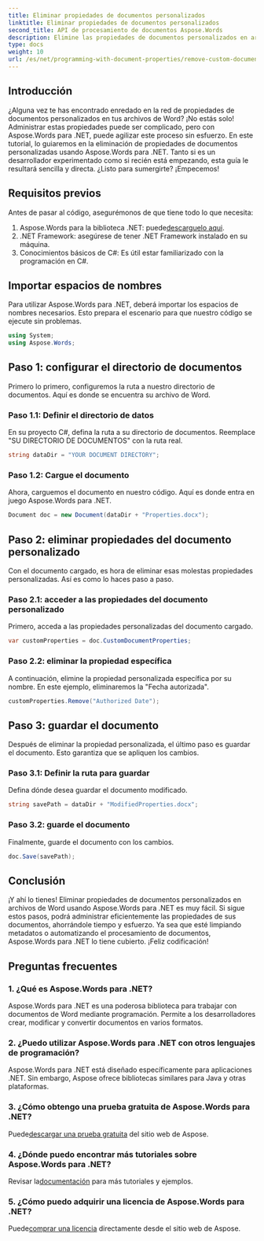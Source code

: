 ```yaml
---
title: Eliminar propiedades de documentos personalizados
linktitle: Eliminar propiedades de documentos personalizados
second_title: API de procesamiento de documentos Aspose.Words
description: Elimine las propiedades de documentos personalizados en archivos de Word usando Aspose.Words para .NET. Siga nuestra guía paso a paso para obtener una solución rápida y sencilla. Perfecto para desarrolladores.
type: docs
weight: 10
url: /es/net/programming-with-document-properties/remove-custom-document-properties/
---
```

## Introducción

¿Alguna vez te has encontrado enredado en la red de propiedades de documentos personalizados en tus archivos de Word? ¡No estás solo! Administrar estas propiedades puede ser complicado, pero con Aspose.Words para .NET, puede agilizar este proceso sin esfuerzo. En este tutorial, lo guiaremos en la eliminación de propiedades de documentos personalizadas usando Aspose.Words para .NET. Tanto si es un desarrollador experimentado como si recién está empezando, esta guía le resultará sencilla y directa. ¿Listo para sumergirte? ¡Empecemos!

## Requisitos previos

Antes de pasar al código, asegurémonos de que tiene todo lo que necesita:

1.  Aspose.Words para la biblioteca .NET: puede[descarguelo aqui](https://releases.aspose.com/words/net/).
2. .NET Framework: asegúrese de tener .NET Framework instalado en su máquina.
3. Conocimientos básicos de C#: Es útil estar familiarizado con la programación en C#.

## Importar espacios de nombres

Para utilizar Aspose.Words para .NET, deberá importar los espacios de nombres necesarios. Esto prepara el escenario para que nuestro código se ejecute sin problemas.

```csharp
using System;
using Aspose.Words;
```

## Paso 1: configurar el directorio de documentos

Primero lo primero, configuremos la ruta a nuestro directorio de documentos. Aquí es donde se encuentra su archivo de Word.

### Paso 1.1: Definir el directorio de datos

En su proyecto C#, defina la ruta a su directorio de documentos. Reemplace "SU DIRECTORIO DE DOCUMENTOS" con la ruta real.

```csharp
string dataDir = "YOUR DOCUMENT DIRECTORY";
```

### Paso 1.2: Cargue el documento

Ahora, carguemos el documento en nuestro código. Aquí es donde entra en juego Aspose.Words para .NET.

```csharp
Document doc = new Document(dataDir + "Properties.docx");
```

## Paso 2: eliminar propiedades del documento personalizado

Con el documento cargado, es hora de eliminar esas molestas propiedades personalizadas. Así es como lo haces paso a paso.

### Paso 2.1: acceder a las propiedades del documento personalizado

Primero, acceda a las propiedades personalizadas del documento cargado.

```csharp
var customProperties = doc.CustomDocumentProperties;
```

### Paso 2.2: eliminar la propiedad específica

A continuación, elimine la propiedad personalizada específica por su nombre. En este ejemplo, eliminaremos la "Fecha autorizada".

```csharp
customProperties.Remove("Authorized Date");
```

## Paso 3: guardar el documento

Después de eliminar la propiedad personalizada, el último paso es guardar el documento. Esto garantiza que se apliquen los cambios.

### Paso 3.1: Definir la ruta para guardar

Defina dónde desea guardar el documento modificado.

```csharp
string savePath = dataDir + "ModifiedProperties.docx";
```

### Paso 3.2: guarde el documento

Finalmente, guarde el documento con los cambios.

```csharp
doc.Save(savePath);
```

## Conclusión

¡Y ahí lo tienes! Eliminar propiedades de documentos personalizados en archivos de Word usando Aspose.Words para .NET es muy fácil. Si sigue estos pasos, podrá administrar eficientemente las propiedades de sus documentos, ahorrándole tiempo y esfuerzo. Ya sea que esté limpiando metadatos o automatizando el procesamiento de documentos, Aspose.Words para .NET lo tiene cubierto. ¡Feliz codificación!

## Preguntas frecuentes

### 1. ¿Qué es Aspose.Words para .NET?
Aspose.Words para .NET es una poderosa biblioteca para trabajar con documentos de Word mediante programación. Permite a los desarrolladores crear, modificar y convertir documentos en varios formatos.

### 2. ¿Puedo utilizar Aspose.Words para .NET con otros lenguajes de programación?
Aspose.Words para .NET está diseñado específicamente para aplicaciones .NET. Sin embargo, Aspose ofrece bibliotecas similares para Java y otras plataformas.

### 3. ¿Cómo obtengo una prueba gratuita de Aspose.Words para .NET?
 Puede[descargar una prueba gratuita](https://releases.aspose.com/) del sitio web de Aspose.

### 4. ¿Dónde puedo encontrar más tutoriales sobre Aspose.Words para .NET?
 Revisar la[documentación](https://reference.aspose.com/words/net/) para más tutoriales y ejemplos.

### 5. ¿Cómo puedo adquirir una licencia de Aspose.Words para .NET?
 Puede[comprar una licencia](https://purchase.aspose.com/buy) directamente desde el sitio web de Aspose.